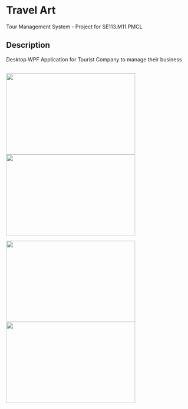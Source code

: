 #

# Travel Art
Tour Management System - Project for SE113.M11.PMCL



## Description
Desktop WPF Application for Tourist Company to manage their business




## 
 
<a href="url"><img src="https://user-images.githubusercontent.com/58619678/147870059-eae03450-c258-437a-861d-48720c1c9937.png" align="top" height="220" width="350" ></a>
<a href="url"><img src="https://user-images.githubusercontent.com/58619678/147870084-813f23d0-817d-44a6-a8c2-7dc95e6182e7.png" align="top" height="220" width="350" ></a>

<a href="url"><img src="https://user-images.githubusercontent.com/58619678/147870087-7f04634a-95e7-4a66-851d-ae171d4345d2.png" align="bottom" height="220" width="350" ></a>
<a href="url"><img src="https://user-images.githubusercontent.com/58619678/147870091-aa9e6c21-9e1b-452c-b95a-f54a37ce10e0.png" align="bottom" height="220" width="350" ></a>



